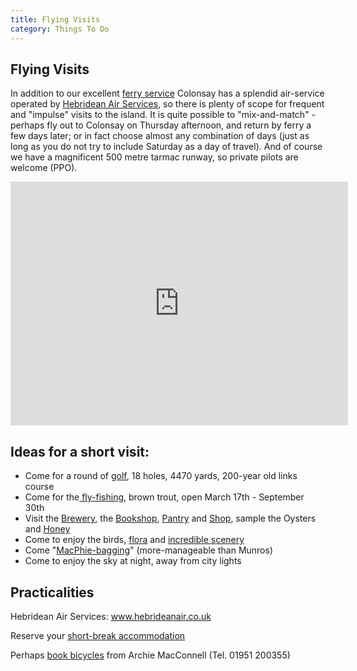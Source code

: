 ```yaml
---
title: Flying Visits
category: Things To Do
---
```


## Flying Visits

In addition to our excellent <a href="/getting-colonsay">ferry service</a> Colonsay has a splendid air-service operated by <a href="http://www.hebrideanair.co.uk">Hebridean Air Services</a>, so there is plenty of scope for frequent and "impulse" visits to the island. It is quite possible to "mix-and-match" - perhaps fly out to Colonsay on Thursday afternoon, and return by ferry a few days later; or in fact choose almost any combination of days (just as long as you do not try to include Saturday as a day of travel). And of course we have a magnificent 500 metre tarmac runway, so private pilots are welcome (PPO).

<iframe class="media-youtube-player" width="540" height="390" title="Landing on Colonsay" src="https://www.youtube.com/embed/skY-cHwz3iI?wmode=opaque&controls=&rel=0" name="Landing on Colonsay" frameborder="0" allowfullscreen>Video of Landing on Colonsay</iframe>

## Ideas for a short visit:

- Come for a round of <a href="{{ site.url }}{{ site.baseurl }}/things-do/golf">golf</a>, 18 holes, 4470 yards, 200-year old links course
- Come for the<a href="{{ site.url }}{{ site.baseurl }}/things-do/fishing"> fly-fishing</a>, brown trout, open March 17th - September 30th
- Visit the <a href="{{ site.url }}{{ site.baseurl }}/shops-food/colonsay-brewery">Brewery</a>, the <a href="{{ site.url }}{{ site.baseurl }}/shops-food/bookshop">Bookshop</a>, <a href="{{ site.url }}{{ site.baseurl }}/shops-food/pantry">Pantry</a> and <a href="{{ site.url }}{{ site.baseurl }}/shops-food/colonsay-general-store">Shop</a>, sample the Oysters and <a href="{{ site.url }}{{ site.baseurl }}/shops-food/colonsay-honey">Honey</a>
- Come to enjoy the birds, <a href="/node/64">flora</a> and <a href="{{ site.url }}{{ site.baseurl }}/things-do/tours-walks">incredible scenery</a>
- Come "<a href="{{ site.url }}{{ site.baseurl }}/things-do/macphie-bagging">MacPhie-bagging</a>" (more-manageable than Munros)
- Come to enjoy the sky at night, away from city lights

## Practicalities

Hebridean Air Services: <a href="http://www.hebrideanair.co.uk">www.hebrideanair.co.uk</a>

Reserve your <a href="{{ site.url }}{{ site.baseurl }}/accommodation">short-break accommodation</a>

Perhaps <a href="{{ site.url }}{{ site.baseurl }}/things-do/archies-bike-hire">book bicycles</a> from Archie MacConnell (Tel. 01951 200355)